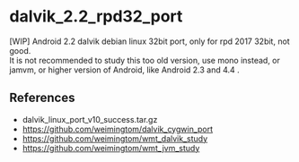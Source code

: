 # dalvik_2.2_rpd32_port
[WIP] Android 2.2 dalvik debian linux 32bit port, only for rpd 2017 32bit, not good.   
It is not recommended to study this too old version, use mono instead, or jamvm, or higher version of Android, like Android 2.3 and 4.4 .   

## References  
* dalvik_linux_port_v10_success.tar.gz
* https://github.com/weimingtom/dalvik_cygwin_port
* https://github.com/weimingtom/wmt_dalvik_study
* https://github.com/weimingtom/wmt_jvm_study
